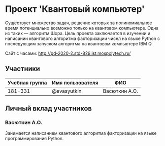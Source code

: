 # Проект 'Квантовый компьютер'

Существует множество задач, решение которых за полиномиальное время потенциально возможно только на квантовом компьютере. Одна из таких — алгоритм Шора. Цель проекта заключается в изучении и написании квантового алгоритма факторизации чисел на языке Python с последующим запуском алгоритма на квантовом компьютере IBM Q.

Сайт с часами: http://pd-2020-2.std-829.ist.mospolytech.ru/

## Участники

| Учебная группа | Имя пользователя | ФИО                      |
|----------------|------------------|--------------------------|
| 181-331        | @avasyutkin      | Васюткин А.О.            |

## Личный вклад участников

### Васюткин А.О.

Занимается написанием квантового алгоритма факторизации на языке программирования Python.
